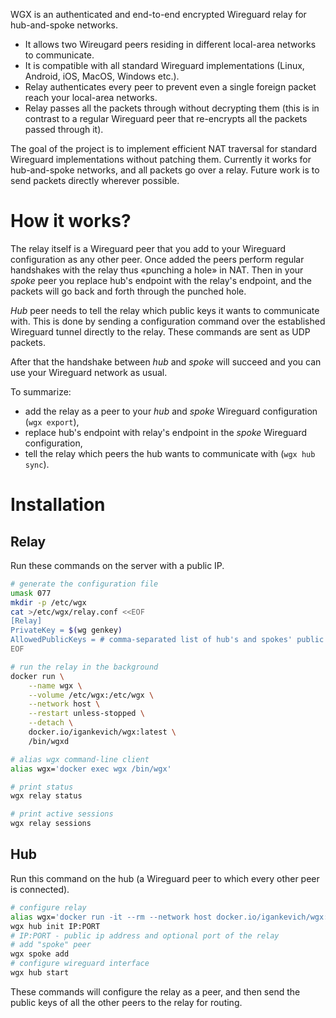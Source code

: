 WGX is an authenticated and end-to-end encrypted Wireguard relay for hub-and-spoke networks.
- It allows two Wireugard peers residing in different local-area networks to communicate.
- It is compatible with all standard Wireguard implementations (Linux, Android, iOS, MacOS, Windows etc.).
- Relay authenticates every peer to prevent even a single foreign packet reach your local-area networks.
- Relay passes all the packets through without decrypting them (this is in contrast to a regular Wireguard peer that re-encrypts all the packets passed through it).

The goal of the project is to implement efficient NAT traversal for standard Wireguard implementations without patching them.
Currently it works for hub-and-spoke networks, and all packets go over a relay.
Future work is to send packets directly wherever possible.


# How it works?

The relay itself is a Wireguard peer that you add to your Wireguard configuration as any other peer.
Once added the peers perform regular handshakes with the relay thus «punching a hole» in NAT.
Then in your _spoke_ peer you replace hub's endpoint with the relay's endpoint,
and the packets will go back and forth through the punched hole.

_Hub_ peer needs to tell the relay which public keys it wants to communicate with.
This is done by sending a configuration command over the established Wireguard tunnel directly to the relay.
These commands are sent as UDP packets.

After that the handshake between _hub_ and _spoke_ will succeed and you can use your Wireguard network as usual.

To summarize:
- add the relay as a peer to your _hub_ and _spoke_ Wireguard configuration (`wgx export`),
- replace hub's endpoint with relay's endpoint in the _spoke_ Wireguard configuration,
- tell the relay which peers the hub wants to communicate with (`wgx hub sync`).


# Installation


## Relay

Run these commands on the server with a public IP.

```bash
# generate the configuration file
umask 077
mkdir -p /etc/wgx
cat >/etc/wgx/relay.conf <<EOF
[Relay]
PrivateKey = $(wg genkey)
AllowedPublicKeys = # comma-separated list of hub's and spokes' public keys or "all" to allow all public keys
EOF

# run the relay in the background
docker run \
    --name wgx \
    --volume /etc/wgx:/etc/wgx \
    --network host \
    --restart unless-stopped \
    --detach \
    docker.io/igankevich/wgx:latest \
    /bin/wgxd

# alias wgx command-line client
alias wgx='docker exec wgx /bin/wgx'

# print status
wgx relay status

# print active sessions
wgx relay sessions
```


## Hub

Run this command on the hub (a Wireguard peer to which every other peer is connected).

```bash
# configure relay
alias wgx='docker run -it --rm --network host docker.io/igankevich/wgx:latest /bin/wgx'
wgx hub init IP:PORT
# IP:PORT - public ip address and optional port of the relay
# add "spoke" peer
wgx spoke add
# configure wireguard interface
wgx hub start
```

These commands will configure the relay as a peer, and
then send the public keys of all the other peers to the relay for routing.
